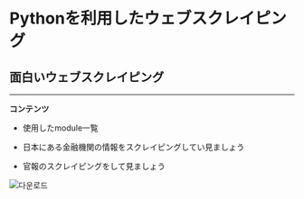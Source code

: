 
# Pythonを利用したウェブスクレイピング
## 面白いウェブスクレイピング
*** 
__コンテンツ__
* 使用したmodule一覧
- 日本にある金融機関の情報をスクレイピングしてい見ましょう
+ 官報のスクレイピングをして見ましょう


![다운로드](https://user-images.githubusercontent.com/76861311/103453764-a3f58180-4d20-11eb-9aff-89ecca33db5e.jpg)
